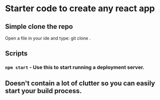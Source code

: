 # Starter code to create any react app

## Simple clone the repo

Open a file in your ide and type: git clone <linkofrepo> .

## Scripts

### `npm start` - Use this to start running a deployment server.

## Doesn't contain a lot of clutter so you can easily start your build process.
